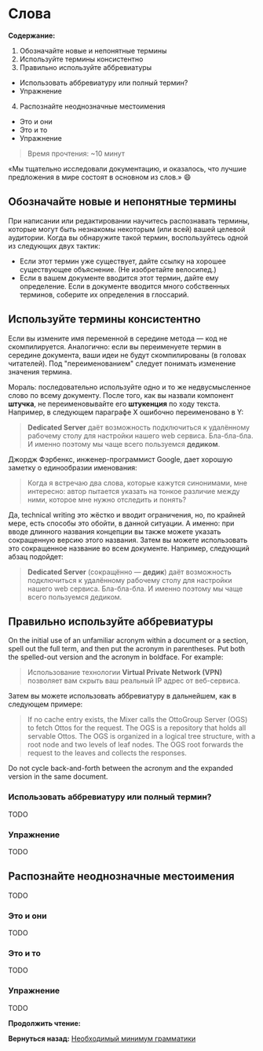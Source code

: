 # Слова

**Содержание:**
1. Обозначайте новые и непонятные термины
2. Используйте термины консистентно
3. Правильно используйте аббревиатуры
  - Использовать аббревиатуру или полный термин?
  - Упражнение
4. Распознайте неоднозначные местоимения
  - Это и они
  - Это и то
  - Упражнение

> Время прочтения: ~10 минут

«Мы тщательно исследовали документацию, и оказалось, что лучшие предложения в мире состоят в основном из слов.» 😄

## Обозначайте новые и непонятные термины

При написании или редактировании научитесь распознавать термины, которые могут быть незнакомы некоторым (или всей) вашей целевой аудитории. Когда вы обнаружите такой термин, воспользуйтесь одной из следующих двух тактик:

- Если этот термин уже существует, дайте ссылку на хорошее существующее объяснение. (Не изобретайте велосипед.)
- Если в вашем документе вводится этот термин, дайте ему определение. Если в документе вводится много собственных терминов, соберите их определения в глоссарий.

## Используйте термины консистентно

Если вы измените имя переменной в середине метода — код не скомпилируется. Аналогично: если вы переименуете термин в середине документа, ваши идеи не будут скомпилированы (в головах читателей). Под "переименованием" следует понимать изменение значения термина.

Мораль: последовательно используйте одно и то же недвусмысленное слово по всему документу. После того, как вы назвали компонент **штучка**, не переименовывайте его **штукенция** по ходу текста. Например, в следующем параграфе X ошибочно переименовано в Y:

> **Dedicated Server** даёт возможность подключиться к удалённому рабочему столу для настройки нашего web сервиса. Бла-бла-бла. И именно поэтому мы чаще всего пользуемся **дедиком**.

Джордж Фэрбенкс, инженер-программист Google, дает хорошую заметку о единообразии именования:

> Когда я встречаю два слова, которые кажутся синонимами, мне интересно: автор пытается указать на тонкое различие между ними, которое мне нужно отследить и понять?

Да, technical writing это жёстко и вводит ограничения, но, по крайней мере, есть способы это обойти, в данной ситуации. А именно: при вводе длинного названия концепции вы также можете указать сокращенную версию этого названия. Затем вы можете использовать это сокращенное название во всем документе. Например, следующий абзац подойдет:

> **Dedicated Server** (сокращённо — **дедик**) даёт возможность подключиться к удалённому рабочему столу для настройки нашего web сервиса. Бла-бла-бла. И именно поэтому мы чаще всего пользуемся дедиком.

## Правильно используйте аббревиатуры

On the initial use of an unfamiliar acronym within a document or a section, spell out the full term, and then put the acronym in parentheses. Put both the spelled-out version and the acronym in boldface. For example:

> Использование технологии **Virtual Private Network (VPN)** позволяет вам скрыть ваш реальный IP адрес от веб-сервиса.

Затем вы можете использовать аббревиатуру в дальнейшем, как в следующем примере:

> If no cache entry exists, the Mixer calls the OttoGroup Server (OGS) to fetch Ottos for the request. The OGS is a repository that holds all servable Ottos. The OGS is organized in a logical tree structure, with a root node and two levels of leaf nodes. The OGS root forwards the request to the leaves and collects the responses.

Do not cycle back-and-forth between the acronym and the expanded version in the same document.

### Использовать аббревиатуру или полный термин?

TODO

### Упражнение

TODO

## Распознайте неоднозначные местоимения

TODO

### Это и они

TODO

### Это и то

TODO

### Упражнение

TODO

**Продолжить чтение:** [](./words.md)

**Вернуться назад:** [Необходимый минимум грамматики](./just-enough-grammar.md)
